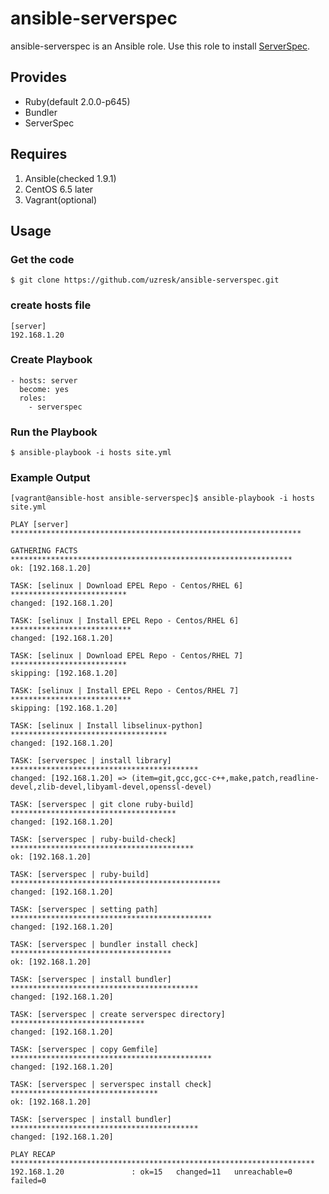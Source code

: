 # ansible-serverspec

ansible-serverspec is an Ansible role. Use this role to install [ServerSpec](http://serverspec.org/).

## Provides

* Ruby(default 2.0.0-p645)
* Bundler
* ServerSpec

## Requires

1. Ansible(checked 1.9.1)
2. CentOS 6.5 later
3. Vagrant(optional)

## Usage

### Get the code
`$ git clone https://github.com/uzresk/ansible-serverspec.git`

### create hosts file 

	[server]  
	192.168.1.20  

### Create Playbook

    - hosts: server
      become: yes
      roles:
        - serverspec

### Run the Playbook

`$ ansible-playbook -i hosts site.yml`

### Example Output

	[vagrant@ansible-host ansible-serverspec]$ ansible-playbook -i hosts site.yml

	PLAY [server] *****************************************************************

	GATHERING FACTS ***************************************************************
	ok: [192.168.1.20]

	TASK: [selinux | Download EPEL Repo - Centos/RHEL 6] **************************
	changed: [192.168.1.20]

	TASK: [selinux | Install EPEL Repo - Centos/RHEL 6] ***************************
	changed: [192.168.1.20]

	TASK: [selinux | Download EPEL Repo - Centos/RHEL 7] **************************
	skipping: [192.168.1.20]

	TASK: [selinux | Install EPEL Repo - Centos/RHEL 7] ***************************
	skipping: [192.168.1.20]

	TASK: [selinux | Install libselinux-python] ***********************************
	changed: [192.168.1.20]

	TASK: [serverspec | install library] ******************************************
	changed: [192.168.1.20] => (item=git,gcc,gcc-c++,make,patch,readline-devel,zlib-devel,libyaml-devel,openssl-devel)

	TASK: [serverspec | git clone ruby-build] *************************************
	changed: [192.168.1.20]

	TASK: [serverspec | ruby-build-check] *****************************************
	ok: [192.168.1.20]

	TASK: [serverspec | ruby-build] ***********************************************
	changed: [192.168.1.20]

	TASK: [serverspec | setting path] *********************************************
	changed: [192.168.1.20]

	TASK: [serverspec | bundler install check] ************************************
	ok: [192.168.1.20]

	TASK: [serverspec | install bundler] ******************************************
	changed: [192.168.1.20]

	TASK: [serverspec | create serverspec directory] ******************************
	changed: [192.168.1.20]

	TASK: [serverspec | copy Gemfile] *********************************************
	changed: [192.168.1.20]

	TASK: [serverspec | serverspec install check] *********************************
	ok: [192.168.1.20]

	TASK: [serverspec | install bundler] ******************************************
	changed: [192.168.1.20]

	PLAY RECAP ********************************************************************
	192.168.1.20               : ok=15   changed=11   unreachable=0    failed=0

